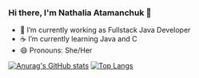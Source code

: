 ### Hi there, I'm Nathalia Atamanchuk 👋

- 🌱 I’m currently working as Fullstack Java Developer
- ☕ I’m currently learning Java and C
- 😄 Pronouns: She/Her

[![Anurag's GitHub stats](https://github-readme-stats.vercel.app/api?username=nathaliaatamanchuk)](https://github.com/nathaliaatamanchuk/github-readme-stats)
[![Top Langs](https://github-readme-stats.vercel.app/api/top-langs/?username=nathaliaatamanchuk&layout=compact)](https://github.com/anuraghazra/github-readme-stats)
